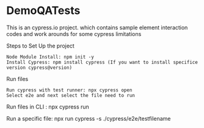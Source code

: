 # DemoQATests

This is an cypress.io project. which contains sample element interaction codes and work arounds for some cypress limitations

Steps to Set Up the project
  
    Node Module Install: npm init -y
    Install Cypress: npm install cypress (If you want to install specifice version cypress@version)
    
Run files

    Run cypress with test runner: npx cypress open
    Select e2e and next select the file need to run
    
Run files in CLI : npx cypress run

Run a specific file: npx run cypress -s ./cypress/e2e/testfilename

    
